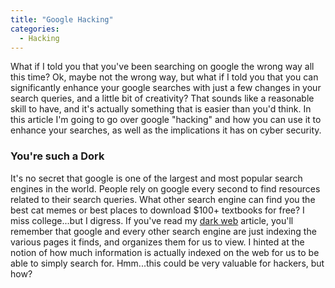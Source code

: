 ```yaml
---
title: "Google Hacking"
categories:
  - Hacking
---
```


What if I told you that you've been searching on google the wrong way all this time? Ok, maybe not the wrong way, but what if I told you that you can significantly enhance your google searches with just a few changes in your search queries, and a little bit of creativity? That sounds like a reasonable skill to have, and it's actually something that is easier than you'd think. In this article I'm going to go over google "hacking" and how you can use it to enhance your searches, as well as the implications it has on cyber security.

### You're such a Dork

It's no secret that google is one of the largest and most popular search engines in the world. People rely on google every second to find resources related to their search queries. What other search engine can find you the best cat memes or best places to download $100+ textbooks for free? I miss college...but I digress. If you've read my [dark web](https://freshprinceofhacking.github.io/what%20the%20hack/What-Is-The-Dark-Web/) article, you'll remember that google and every other search engine are just indexing the various pages it finds, and organizes them for us to view. I hinted at the notion of how much information is actually indexed on the web for us to be able to simply search for. Hmm...this could be very valuable for hackers, but how?



